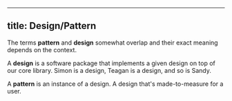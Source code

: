 ***

## title: Design/Pattern

The terms **pattern** and **design** somewhat overlap and their exact meaning
depends on the context.

A **design** is a software package that implements a given design on top of our core library.
Simon is a design, Teagan is a design, and so is Sandy.

A **pattern** is an instance of a design. A design that's made-to-measure for a user.
